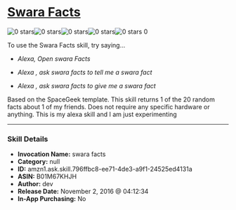 # [Swara Facts](http://alexa.amazon.com/#skills/amzn1.ask.skill.796ffbc8-ee71-4de3-a9f1-24525ed4131a)
![0 stars](../../images/ic_star_border_black_18dp_1x.png)![0 stars](../../images/ic_star_border_black_18dp_1x.png)![0 stars](../../images/ic_star_border_black_18dp_1x.png)![0 stars](../../images/ic_star_border_black_18dp_1x.png)![0 stars](../../images/ic_star_border_black_18dp_1x.png) 0

To use the Swara Facts skill, try saying...

* *Alexa, Open swara Facts*

* *Alexa , ask swara facts to tell me a swara fact*

* *Alexa , ask swara facts to give me a swara fact*

Based on the SpaceGeek template. This skill returns 1 of the 20 random facts about 1 of my friends. Does not require any specific hardware or anything. This is my alexa skill and I am just experimenting

***

### Skill Details

* **Invocation Name:** swara facts
* **Category:** null
* **ID:** amzn1.ask.skill.796ffbc8-ee71-4de3-a9f1-24525ed4131a
* **ASIN:** B01M67KHJH
* **Author:** dev
* **Release Date:** November 2, 2016 @ 04:12:34
* **In-App Purchasing:** No
